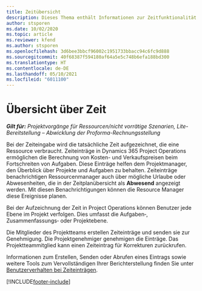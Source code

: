 ```yaml
---
title: Zeitübersicht
description: Dieses Thema enthält Informationen zur Zeitfunktionalität in Dynamics 365 Project Operations.
author: stsporen
ms.date: 10/02/2020
ms.topic: article
ms.reviewer: kfend
ms.author: stsporen
ms.openlocfilehash: 3d6bee3bbcf96002c1951733bbacc94c6fc9d888
ms.sourcegitcommit: 40f68387f594180af64a5e5c748b6efa188bd300
ms.translationtype: HT
ms.contentlocale: de-DE
ms.lasthandoff: 05/10/2021
ms.locfileid: "6011100"
---
```

# <a name="time-overview"></a>Übersicht über Zeit

_**Gilt für:** Projektvorgänge für Ressourcen/nicht vorrätige Szenarien, Lite-Bereitstellung – Abwicklung der Proforma-Rechnungsstellung_

Bei der Zeiteingabe wird die tatsächliche Zeit aufgezeichnet, die eine Ressource verbraucht. Zeiteinträge in Dynamics 365 Project Operations ermöglichen die Berechnung von Kosten- und Verkaufspreisen beim Fortschreiten von Aufgaben. Diese Einträge helfen dem Projektmanager, den Überblick über Projekte und Aufgaben zu behalten. Zeiteinträge benachrichtigen Ressourcenmanager auch über mögliche Urlaube oder Abwesenheiten, die in der Zeitplanübersicht als **Abwesend** angezeigt werden. Mit diesen Benachrichtigungen können die Resource Manager diese Ereignisse planen.

Bei der Aufzeichnung der Zeit in Project Operations können Benutzer jede Ebene im Projekt verfolgen. Dies umfasst die Aufgaben‑, Zusammenfassungs‑ oder Projektebene.

Die Mitglieder des Projektteams erstellen Zeiteinträge und senden sie zur Genehmigung. Die Projektgenehmiger genehmigen die Einträge. Das Projektteammitglied kann einen Zeiteintrag für Korrekturen zurückrufen.

Informationen zum Erstellen, Senden oder Abrufen eines Eintrags sowie weitere Tools zum Vervollständigen Ihrer Berichterstellung finden Sie unter [Benutzerverhalten bei Zeiteinträgen](ui-behavior-time.md).



[!INCLUDE[footer-include](../includes/footer-banner.md)]